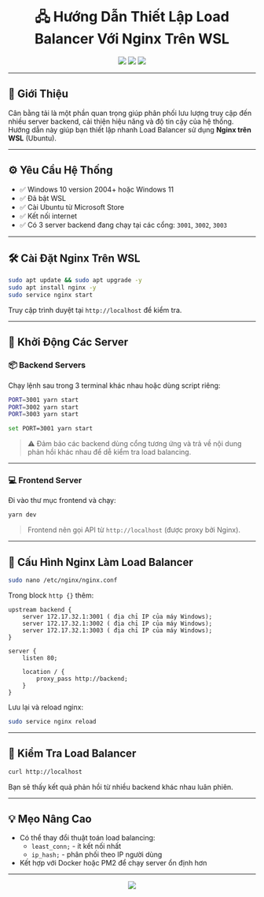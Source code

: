 <h1 align="center">🖧 Hướng Dẫn Thiết Lập Load Balancer Với Nginx Trên WSL</h1>

<p align="center">
  <img src="https://img.shields.io/badge/WSL-Ubuntu_20.04-black?style=for-the-badge&logo=ubuntu&logoColor=white" />
  <img src="https://img.shields.io/badge/Nginx-1.18+-green?style=for-the-badge&logo=nginx&logoColor=white" />
  <img src="https://img.shields.io/badge/Platform-Windows_10+_or_11-blue?style=for-the-badge&logo=windows&logoColor=white" />
</p>

---

## 🚀 Giới Thiệu

Cân bằng tải là một phần quan trọng giúp phân phối lưu lượng truy cập đến nhiều server backend, cải thiện hiệu năng và độ tin cậy của hệ thống.  
Hướng dẫn này giúp bạn thiết lập nhanh Load Balancer sử dụng **Nginx trên WSL** (Ubuntu).

---

## ⚙️ Yêu Cầu Hệ Thống

- ✅ Windows 10 version 2004+ hoặc Windows 11
- ✅ Đã bật WSL
- ✅ Cài Ubuntu từ Microsoft Store
- ✅ Kết nối internet
- ✅ Có 3 server backend đang chạy tại các cổng: `3001`, `3002`, `3003`

---

## 🛠️ Cài Đặt Nginx Trên WSL

```bash
sudo apt update && sudo apt upgrade -y
sudo apt install nginx -y
sudo service nginx start
```

Truy cập trình duyệt tại `http://localhost` để kiểm tra.

---

## 🧩 Khởi Động Các Server

### 📦 Backend Servers

Chạy lệnh sau trong 3 terminal khác nhau hoặc dùng script riêng:

```bash
PORT=3001 yarn start
PORT=3002 yarn start
PORT=3003 yarn start
```

```bash
set PORT=3001 yarn start
```

> ⚠️ Đảm bảo các backend dùng cổng tương ứng và trả về nội dung phản hồi khác nhau để dễ kiểm tra load balancing.

---

### 💻 Frontend Server

Đi vào thư mục frontend và chạy:

```bash
yarn dev
```

> Frontend nên gọi API từ `http://localhost` (được proxy bởi Nginx).

---

## 📝 Cấu Hình Nginx Làm Load Balancer

```bash
sudo nano /etc/nginx/nginx.conf
```

Trong block `http {}` thêm:

```nginx
upstream backend {
    server 172.17.32.1:3001 ( địa chỉ IP của máy Windows);
    server 172.17.32.1:3002 ( địa chỉ IP của máy Windows);
    server 172.17.32.1:3003 ( địa chỉ IP của máy Windows);
}

server {
    listen 80;

    location / {
        proxy_pass http://backend;
    }
}
```

Lưu lại và reload nginx:

```bash
sudo service nginx reload
```

---

## 🧪 Kiểm Tra Load Balancer

```bash
curl http://localhost
```

Bạn sẽ thấy kết quả phản hồi từ nhiều backend khác nhau luân phiên.

---

## 💡 Mẹo Nâng Cao

- Có thể thay đổi thuật toán load balancing:
  - `least_conn;` - ít kết nối nhất
  - `ip_hash;` - phân phối theo IP người dùng
- Kết hợp với Docker hoặc PM2 để chạy server ổn định hơn

---

<p align="center">
  <img src="https://readme-typing-svg.demolab.com?font=Fira+Code&size=22&pause=1000&center=true&width=435&lines=Happy+Coding+!+🚀" />
</p>

<!--END_SECTION:nginx-wsl-loadbalancer-->
